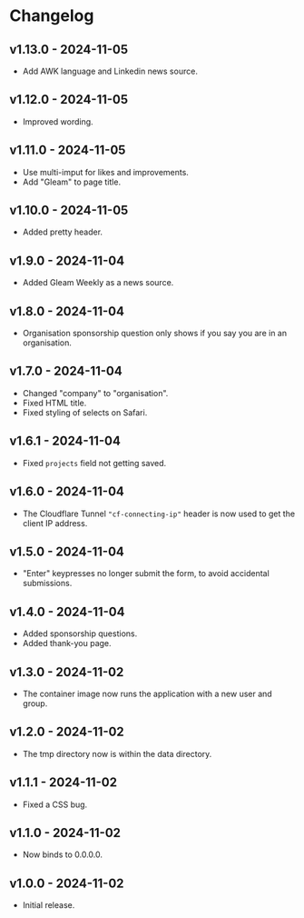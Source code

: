 # Changelog

## v1.13.0 - 2024-11-05

- Add AWK language and Linkedin news source.

## v1.12.0 - 2024-11-05

- Improved wording.

## v1.11.0 - 2024-11-05

- Use multi-imput for likes and improvements.
- Add "Gleam" to page title.

## v1.10.0 - 2024-11-05

- Added pretty header.

## v1.9.0 - 2024-11-04

- Added Gleam Weekly as a news source.

## v1.8.0 - 2024-11-04

- Organisation sponsorship question only shows if you say you are in an
  organisation.

## v1.7.0 - 2024-11-04

- Changed "company" to "organisation".
- Fixed HTML title.
- Fixed styling of selects on Safari.

## v1.6.1 - 2024-11-04

- Fixed `projects` field not getting saved.

## v1.6.0 - 2024-11-04

- The Cloudflare Tunnel `"cf-connecting-ip"` header is now used to get the
  client IP address.

## v1.5.0 - 2024-11-04

- "Enter" keypresses no longer submit the form, to avoid accidental submissions.

## v1.4.0 - 2024-11-04

- Added sponsorship questions.
- Added thank-you page.

## v1.3.0 - 2024-11-02

- The container image now runs the application with a new user and group.

## v1.2.0 - 2024-11-02

- The tmp directory now is within the data directory.

## v1.1.1 - 2024-11-02

- Fixed a CSS bug.

## v1.1.0 - 2024-11-02

- Now binds to 0.0.0.0.

## v1.0.0 - 2024-11-02

- Initial release.
